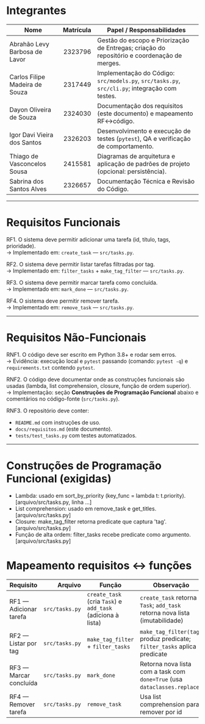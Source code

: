 # Integrantes
| Nome                           | Matrícula | Papel / Responsabilidades                                                                      |
| ------------------------------ | --------: | ---------------------------------------------------------------------------------------------- |
| Abrahão Levy Barbosa de Lavor  |   2323796 | Gestão do escopo e Priorização de Entregas; criação do repositório e coordenação de merges.    |
| Carlos Filipe Madeira de Souza |   2317449 | Implementação do Código: `src/models.py`, `src/tasks.py`, `src/cli.py`; integração com testes. |
| Dayon Oliveira de Souza        |   2324030 | Documentação dos requisitos (este documento) e mapeamento RF↔código.                           |
| Igor Davi Vieira dos Santos    |   2326203 | Desenvolvimento e execução de testes (`pytest`), QA e verificação de comportamento.            |
| Thiago de Vasconcelos Sousa    |   2415581 | Diagramas de arquitetura e aplicação de padrões de projeto (opcional: persistência).           |
| Sabrina dos Santos Alves       |   2326657 | Documentação Técnica e Revisão do Código.                                                      |



---

# Requisitos Funcionais
RF1. O sistema deve permitir adicionar uma tarefa (id, título, tags, prioridade).  
  -> Implementado em: `create_task` — `src/tasks.py`.  

RF2. O sistema deve permitir listar tarefas filtradas por tag.  
  -> Implementado em: `filter_tasks` + `make_tag_filter` — `src/tasks.py`.  

RF3. O sistema deve permitir marcar tarefa como concluída.  
  -> Implementado em: `mark_done` — `src/tasks.py`.  

RF4. O sistema deve permitir remover tarefa.  
  -> Implementado em: `remove_task` — `src/tasks.py`.  

---

# Requisitos Não-Funcionais
RNF1. O código deve ser escrito em Python 3.8+ e rodar sem erros.  
  -> Evidência: execução local e `pytest` passando (comando: `pytest -q`) e `requirements.txt` contendo `pytest`.  

RNF2. O código deve documentar onde as construções funcionais são usadas (lambda, list comprehension, closure, função de ordem superior).  
  -> Implementação: seção **Construções de Programação Funcional** abaixo e comentários no código-fonte (`src/tasks.py`).

RNF3. O repositório deve conter:
  - `README.md` com instruções de uso.  
  - `docs/requisitos.md` (este documento).  
  - `tests/test_tasks.py` com testes automatizados.  

---

# Construções de Programação Funcional (exigidas)
- Lambda: usado em sort_by_priority (key_func = lambda t: t.priority). [arquivo/src/tasks.py, linha ...]
- List comprehension: usado em remove_task e get_titles. [arquivo/src/tasks.py]
- Closure: make_tag_filter retorna predicate que captura 'tag'. [arquivo/src/tasks.py]
- Função de alta ordem: filter_tasks recebe predicate como argumento. [arquivo/src/tasks.py]

# Mapeamento requisitos ↔ funções
| Requisito              |        Arquivo | Função                                                      | Observação                                                                  |
| ---------------------- | -------------: | ----------------------------------------------------------- | --------------------------------------------------------------------------- |
| RF1 — Adicionar tarefa | `src/tasks.py` | `create_task` (cria `Task`) e `add_task` (adiciona à lista) | `create_task` retorna `Task`; `add_task` retorna nova lista (imutabilidade) |
| RF2 — Listar por tag   | `src/tasks.py` | `make_tag_filter` + `filter_tasks`                          | `make_tag_filter(tag)` produz predicate; `filter_tasks` aplica predicate    |
| RF3 — Marcar concluída | `src/tasks.py` | `mark_done`                                                 | Retorna nova lista com a task com `done=True` (usa `dataclasses.replace`)   |
| RF4 — Remover tarefa   | `src/tasks.py` | `remove_task`                                               | Usa list comprehension para remover por id                                  |

